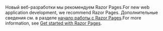 <span data-ttu-id="9db3a-101">Новый веб-разработки мы рекомендуем Razor Pages.</span><span class="sxs-lookup"><span data-stu-id="9db3a-101">For new web application development, we recommend Razor Pages.</span></span> <span data-ttu-id="9db3a-102">Дополнительные сведения см. в разделе [начало работы с Razor Pages](/aspnet/core/tutorials/razor-pages/razor-pages-start).</span><span class="sxs-lookup"><span data-stu-id="9db3a-102">For more information, see [Get started with Razor Pages](/aspnet/core/tutorials/razor-pages/razor-pages-start).</span></span>